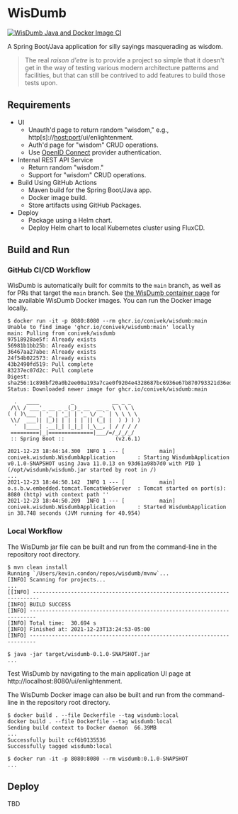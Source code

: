 # WisDumb

[![WisDumb Java and Docker Image CI](https://github.com/conivek/wisdumb/actions/workflows/build.yml/badge.svg)](https://github.com/conivek/wisdumb/actions/workflows/build.yml)

A Spring Boot/Java application for silly sayings masquerading as wisdom.

> The real _raison d'etre_ is to provide a project so simple that it doesn't get in the way of testing various modern architecture patterns and facilities, but that can still be contrived to add features to build those tests upon.

## Requirements

- UI
  - Unauth'd page to return random "wisdom," e.g., http[s]://<host:port>/ui/enlightenment.
  - Auth'd page for "wisdom" CRUD operations.
  - Use [OpenID Connect](https://openid.net/connect/) provider authentication.
- Internal REST API Service
  - Return random "wisdom."
  - Support for "wisdom" CRUD operations.
- Build Using GitHub Actions
  - Maven build for the Spring Boot/Java app.
  - Docker image build.
  - Store artifacts using GitHub Packages.
- Deploy
  - Package using a Helm chart.
  - Deploy Helm chart to local Kubernetes cluster using FluxCD.

## Build and Run

### GitHub CI/CD Workflow

WisDumb is automatically built for commits to the `main` branch, as well as for PRs that target the `main` branch. See [the WisDumb container page](https://github.com/conivek/wisdumb/pkgs/container/wisdumb) for the available WisDumb Docker images. You can run the Docker image locally.

```
$ docker run -it -p 8080:8080 --rm ghcr.io/conivek/wisdumb:main
Unable to find image 'ghcr.io/conivek/wisdumb:main' locally
main: Pulling from conivek/wisdumb
97518928ae5f: Already exists
56981b1bb25b: Already exists
36467aa27abe: Already exists
24f54b022573: Already exists
43b2490fd519: Pull complete
83237ec07d2c: Pull complete
Digest: sha256:1c898bf20a0b2ee00a193a7cae0f9204e4328687bc6936e67b870793321d36ed
Status: Downloaded newer image for ghcr.io/conivek/wisdumb:main

  .   ____          _            __ _ _
 /\\ / ___'_ __ _ _(_)_ __  __ _ \ \ \ \
( ( )\___ | '_ | '_| | '_ \/ _` | \ \ \ \
 \\/  ___)| |_)| | | | | || (_| |  ) ) ) )
  '  |____| .__|_| |_|_| |_\__, | / / / /
 =========|_|==============|___/=/_/_/_/
 :: Spring Boot ::                (v2.6.1)

2021-12-23 18:44:14.300  INFO 1 --- [           main] conivek.wisdumb.WisdumbApplication       : Starting WisdumbApplication v0.1.0-SNAPSHOT using Java 11.0.13 on 93d61a98b7d0 with PID 1 (/opt/wisdumb/wisdumb.jar started by root in /)
...
2021-12-23 18:44:50.142  INFO 1 --- [           main] o.s.b.w.embedded.tomcat.TomcatWebServer  : Tomcat started on port(s): 8080 (http) with context path ''
2021-12-23 18:44:50.209  INFO 1 --- [           main] conivek.wisdumb.WisdumbApplication       : Started WisdumbApplication in 38.748 seconds (JVM running for 40.954)
```

### Local Workflow

The WisDumb jar file can be built and run from the command-line in the repository root directory.

```
$ mvn clean install
Running `/Users/kevin.condon/repos/wisdumb/mvnw`...
[INFO] Scanning for projects...
...
[[INFO] ------------------------------------------------------------------------
[INFO] BUILD SUCCESS
[INFO] ------------------------------------------------------------------------
[INFO] Total time:  30.694 s
[INFO] Finished at: 2021-12-23T13:24:53-05:00
[INFO] ------------------------------------------------------------------------

$ java -jar target/wisdumb-0.1.0-SNAPSHOT.jar
...
```

Test WisDumb by navigating to the main application UI page at http://localhost:8080/ui/enlightenment.

The WisDumb Docker image can also be built and run from the command-line in the repository root directory.

```
$ docker build . --file Dockerfile --tag wisdumb:local
docker build . --file Dockerfile --tag wisdumb:local
Sending build context to Docker daemon  66.39MB
...
Successfully built ccf6b9135536
Successfully tagged wisdumb:local

$ docker run -it -p 8080:8080 --rm wisdumb:0.1.0-SNAPSHOT
...
```

## Deploy

TBD

